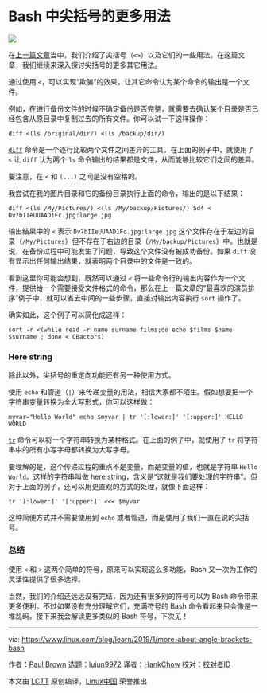 [#]: collector: (lujun9972)
[#]: translator: (HankChow)
[#]: reviewer: ( )
[#]: publisher: ( )
[#]: url: ( )
[#]: subject: (More About Angle Brackets in Bash)
[#]: via: (https://www.linux.com/blog/learn/2019/1/more-about-angle-brackets-bash)
[#]: author: (Paul Brown https://www.linux.com/users/bro66)

Bash 中尖括号的更多用法
======

![](https://www.linux.com/sites/lcom/files/styles/rendered_file/public/bash-angles.png?itok=mVFnxPzF)

在[上一篇文章][1]当中，我们介绍了尖括号（`<>`）以及它们的一些用法。在这篇文章，我们继续来深入探讨尖括号的更多其它用法。

通过使用 `<`，可以实现“欺骗”的效果，让其它命令认为某个命令的输出是一个文件。

例如，在进行备份文件的时候不确定备份是否完整，就需要去确认某个目录是否已经包含从原目录中复制过去的所有文件。你可以试一下这样操作：

```
diff <(ls /original/dir/) <(ls /backup/dir/)
```

[`diff`][2] 命令是一个逐行比较两个文件之间差异的工具。在上面的例子中，就使用了 `<` 让 `diff` 认为两个 `ls` 命令输出的结果都是文件，从而能够比较它们之间的差异。

要注意，在 `<` 和 `(...)` 之间是没有空格的。

我尝试在我的图片目录和它的备份目录执行上面的命令，输出的是以下结果：

```
diff <(ls /My/Pictures/) <(ls /My/backup/Pictures/) 5d4 < Dv7bIIeUUAAD1Fc.jpg:large.jpg
```

输出结果中的 `<` 表示 `Dv7bIIeUUAAD1Fc.jpg:large.jpg` 这个文件存在于左边的目录（`/My/Pictures`）但不存在于右边的目录（`/My/backup/Pictures`）中。也就是说，在备份过程中可能发生了问题，导致这个文件没有被成功备份。如果 `diff` 没有显示出任何输出结果，就表明两个目录中的文件是一致的。

看到这里你可能会想到，既然可以通过 `<` 将一些命令行的输出内容作为一个文件，提供给一个需要接受文件格式的命令，那么在上一篇文章的“最喜欢的演员排序”例子中，就可以省去中间的一些步骤，直接对输出内容执行 `sort` 操作了。

确实如此，这个例子可以简化成这样：

```
sort -r <(while read -r name surname films;do echo $films $name $surname ; done < CBactors)
```

### Here string

除此以外，尖括号的重定向功能还有另一种使用方式。

使用 `echo` 和管道（`|`）来传递变量的用法，相信大家都不陌生。假如想要把一个字符串变量转换为全大写形式，你可以这样做：

```
myvar="Hello World" echo $myvar | tr '[:lower:]' '[:upper:]' HELLO WORLD
```

[`tr`][3] 命令可以将一个字符串转换为某种格式。在上面的例子中，就使用了 `tr` 将字符串中的所有小写字母都转换为大写字母。

要理解的是，这个传递过程的重点不是变量，而是变量的值，也就是字符串 `Hello World`。这样的字符串叫做 here string，含义是“这就是我们要处理的字符串”。但对于上面的例子，还可以用更直观的方式的处理，就像下面这样：

```
tr '[:lower:]' '[:upper:]' <<< $myvar
```

这种简便方式并不需要使用到 `echo` 或者管道，而是使用了我们一直在说的尖括号。

### 总结

使用 `<` 和 `>` 这两个简单的符号，原来可以实现这么多功能，Bash 又一次为工作的灵活性提供了很多选择。

当然，我们的介绍还远远没有完结，因为还有很多别的符号可以为 Bash 命令带来更多便利。不过如果没有充分理解它们，充满符号的 Bash 命令看起来只会像是一堆乱码。接下来我会解读更多类似的 Bash 符号，下次见！

--------------------------------------------------------------------------------

via: https://www.linux.com/blog/learn/2019/1/more-about-angle-brackets-bash

作者：[Paul Brown][a]
选题：[lujun9972][b]
译者：[HankChow](https://github.com/HankChow)
校对：[校对者ID](https://github.com/校对者ID)

本文由 [LCTT](https://github.com/LCTT/TranslateProject) 原创编译，[Linux中国](https://linux.cn/) 荣誉推出

[a]: https://www.linux.com/users/bro66
[b]: https://github.com/lujun9972
[1]: https://www.linux.com/blog/learn/2019/1/understanding-angle-brackets-bash
[2]: https://linux.die.net/man/1/diff
[3]: https://linux.die.net/man/1/tr

